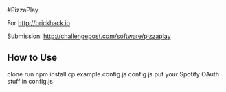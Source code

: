 #PizzaPlay

For http://brickhack.io 

Submission:
http://challengepost.com/software/pizzaplay

## How to Use

clone
run npm install
	cp example.config.js config.js
put your Spotify OAuth stuff in config.js
